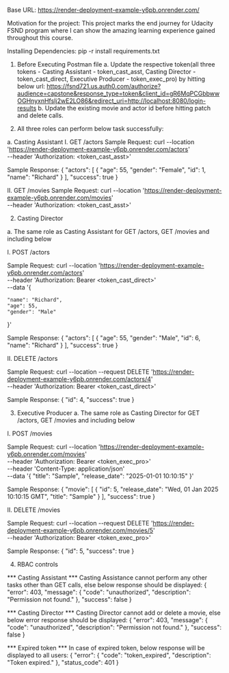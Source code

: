 Base URL: https://render-deployment-example-y6pb.onrender.com/

Motivation for the project: This project marks the end journey for Udacity FSND program where I can show the amazing learning experience gained throughout this course.

Installing Dependencies: pip -r install requirements.txt

1. Before Executing Postman file
    a. Update the respective token(all three tokens - 
    Casting Assistant - token_cast_asst, 
    Casting Director - token_cast_direct, 
    Executive Producer - token_exec_pro) by hitting below url:
    https://fsnd721.us.auth0.com/authorize?audience=capstone&response_type=token&client_id=gR6MqPCGbbwwOGHnyxnHfsIj2wE2LO86&redirect_uri=http://localhost:8080/login-results
    b. Update the existing movie and actor id before hitting patch and delete calls.

1. All three roles can perform below task successfully:

a. Casting Assistant
I. GET /actors
Sample Request: 
curl --location 'https://render-deployment-example-y6pb.onrender.com/actors' \
--header 'Authorization: <token_cast_asst>'

Sample Response: 
{
    "actors": [
        {
            "age": 55,
            "gender": "Female",
            "id": 1,
            "name": "Richard"
        }
    ],
    "success": true
}

II. GET /movies
Sample Request: 
curl --location 'https://render-deployment-example-y6pb.onrender.com/movies' \
--header 'Authorization: <token_cast_asst>'

2. Casting Director

a. The same role as Casting Assistant for GET /actors, GET /movies and including below

I. POST /actors

Sample Request:
curl --location 'https://render-deployment-example-y6pb.onrender.com/actors' \
--header 'Authorization: Bearer <token_cast_direct>' \
--data '{
    
    "name": "Richard",
    "age": 55,
    "gender": "Male"
}'

Sample Response: 
{
    "actors": [
        {
            "age": 55,
            "gender": "Male",
            "id": 6,
            "name": "Richard"
        }
    ],
    "success": true
}

II. DELETE /actors

Sample Request: 
curl --location --request DELETE 'https://render-deployment-example-y6pb.onrender.com/actors/4' \
--header 'Authorization: Bearer <token_cast_direct>'

Sample Response:
{
    "id": 4,
    "success": true
}

3. Executive Producer
a. The same role as Casting Director for GET /actors, GET /movies and including below

I. POST /movies

Sample Request: 
curl --location 'https://render-deployment-example-y6pb.onrender.com/movies' \
--header 'Authorization: Bearer <token_exec_pro>' \
--header 'Content-Type: application/json' \
--data '{
    "title": "Sample",
    "release_date": "2025-01-01 10:10:15"
}'

Sample Response: 
{
    "movie": [
        {
            "id": 5,
            "release_date": "Wed, 01 Jan 2025 10:10:15 GMT",
            "title": "Sample"
        }
    ],
    "success": true
}

II. DELETE /movies

Sample Request: 
curl --location --request DELETE 'https://render-deployment-example-y6pb.onrender.com/movies/5' \
--header 'Authorization: Bearer <token_exec_pro>'

Sample Response:
{
    "id": 5,
    "success": true
}


4. RBAC controls

*** Casting Assistant ***
Casting Assistance cannot perform any other tasks other than GET calls, else below response should be displayed:
{
    "error": 403,
    "message": {
        "code": "unauthorized",
        "description": "Permission not found."
    },
    "success": false
}


*** Casting Director ***
Casting Director cannot add or delete a movie, else below error response should be displayed:
{
    "error": 403,
    "message": {
        "code": "unauthorized",
        "description": "Permission not found."
    },
    "success": false
}

*** Expired token ***
In case of expired token, below response will be displayed to all users:
{
    "error": {
        "code": "token_expired",
        "description": "Token expired."
    },
    "status_code": 401
}